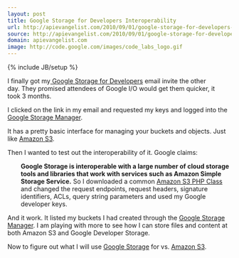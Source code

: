 ```yaml
---
layout: post
title: Google Storage for Developers Interoperability
url: http://apievangelist.com/2010/09/01/google-storage-for-developers-interoperability/
source: http://apievangelist.com/2010/09/01/google-storage-for-developers-interoperability/
domain: apievangelist.com
image: http://code.google.com/images/code_labs_logo.gif
---
```

{% include JB/setup %}<p><img class="alignnone" style="padding: 15px;" title="Google-Developer-Storage" src="http://code.google.com/images/code_labs_logo.gif" alt="" align="right" />I finally got my<a href="http://code.google.com/apis/storage/" target="_blank"> Google Storage for Developers</a> email invite the other day. They promised attendees of Google I/O would get them quicker, it took 3 months.<p></p>
I clicked on the link in my email and requested my keys and logged into the <a href="https://sandbox.google.com/storage/" target="_blank">Google Storage Manager</a>.<p></p>
It has a pretty basic interface for managing your buckets and objects. Just like <a href="../category/amazon/amazon-s3/">Amazon S3</a>.<p></p>
Then I wanted to test out the interoperability of it. Google claims:
<p style="padding-left: 30px;"><strong>Google Storage is interoperable with a large number of cloud storage  tools and libraries that work with services such as Amazon Simple  Storage Service.</strong>
So I downloaded a common <a href="http://code.google.com/p/amazon-s3-php-class/" target="_blank">Amazon S3 PHP Class</a> and changed the request endpoints, request headers, signature identifiers, ACLs, query string parameters and used my Google developer keys.<p></p>
And it work. It listed my buckets I had created through the <a href="Google Storage Manager" target="_blank">Google Storage Manager</a>. I am playing with more to see how I can store files and content at both Amazon S3 and Google Developer Storage.<p></p>
Now to figure out what I will use <a href="http://www.kinlane.com/category/google/google-storage-for-developers/" target="_blank">Google Storage</a> for vs. <a href="http://www.kinlane.com/category/amazon/amazon-s3/">Amazon S3</a>.
</p>
